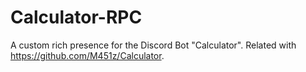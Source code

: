 # Calculator-RPC
A custom rich presence for the Discord Bot "Calculator". Related with https://github.com/M451z/Calculator.
